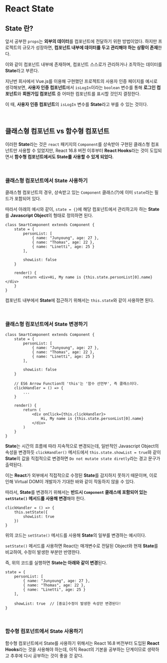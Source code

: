 # React State

## State 란?

앞서 공부한 `props`는 **외부의 데이터**를 컴포넌트에 전달하기 위한 방법이었다. 하지만 프로젝트의 규모가 성장하면, **컴포넌트 내부에 데이터를 두고 관리해야 하는 상황이 존재**한다.

이와 같이 컴포넌트 내부에 존재하며, 컴포넌트 스스로가 관리하거나 조작하는 데이터를 **State**라고 부른다.

지난번 회사에서 Vue.js를 이용해 구현했던 프로젝트의 사용자 인증 페이지를 예시로 생각해보면, **사용자 인증 컴포넌트**에서 `isLogIn`이라는 `boolean` 변수를 통해 **로그인 컴포넌트**와 **회원가입 컴포넌트** 중 어떠한 컴포넌트를 표시할 것인지 결정한다.

이 때, **사용자 인증 컴포넌트**의 `isLogIn` 변수를 **State**라고 부를 수 있는 것이다.

<br>

## 클래스형 컴포넌트 vs 함수형 컴포넌트

이러한 **State**라는 것은 `react` 패키지의 `Component`를 상속받아 구현된 클래스형 컴포넌트만 사용할 수 있었지만, React 16.8 버전 이후부터 **React Hooks**라는 것이 도입되면서 **함수형 컴포넌트에서도 State를 사용할 수 있게 되었다.**

<br>

### 클래스형 컴포넌트에서 State 사용하기

클래스형 컴포넌트의 경우, 상속받고 있는 `Component` 클래스(?)에 이미 `state`라는 필드가 포함되어 있다.

따라서 아래의 예시와 같이, `state = {}`에 해당 컴포넌트에서 관리하고자 하는 **State**를 **Javascript Object**의 형태로 정의하면 된다.

```
class SmartComponent extends Component {
    state = {
        personList: [
            { name: "Junyoung", age: 27 },
            { name: "Thomas", age: 22 },
            { name: "Linetti", age: 25 }
        ],

        showList: false
    }

    render() {
        return <div>Hi, My name is {this.state.personList[0].name}</div>
    }
}
```

컴포넌트 내부에서 **State**에 접근하기 위해서는 `this.state`와 같이 사용하면 된다.

<br>

### 클래스형 컴포넌트에서 State 변경하기

```
class SmartComponent extends Component {
    state = {
        personList: [
            { name: "Junyoung", age: 27 },
            { name: "Thomas", age: 22 },
            { name: "Linetti", age: 25 }
        ],

        showList: false
    }

    // ES6 Arrow Function의 'this'는 '함수 선언부', 즉 클래스이다.
    clickHandler = () => {
        ...
    }

    render() {
        return (
            <div onClick={this.clickHandler}>
                Hi, My name is {this.state.personList[0].name}
            </div>
        )
    }
}
```

**State**는 시간의 흐름에 따라 지속적으로 변경되는데, 일반적인 Javascript Object의 속성을 변경하듯 `clickHandler()` 메서드에서 `this.state.showList = true`와 같이 **State**의 값을 직접적으로 변경하면 `Do not mutate state diretly`라는 경고 문구가 출력된다.

이는 **React**가 외부에서 직접적으로 수정된 **State**를 감지하지 못하기 때문이며, 이로 인해 Virtual DOM이 개발자가 기대한 바와 같이 작동하지 않을 수 있다.

따라서, **State**를 변경하기 위해서는 **반드시 `Component` 클래스에 포함되어 있는 `setState()` 메서드를 사용해 변경**해야 한다.

```
clickHandler = () => {
    this.setState({
        showList: true
    })
}
```

위의 코드는 `setState()` 메서드를 사용해 **State**의 일부를 변경하는 예시이다.

`setState()` 메서드를 사용하면 React는 매개변수로 전달된 Object와 현재 **State**를 비교하여, 수정이 발생한 부분만 반영한다.

즉, 위의 코드를 실행하면 **State는 아래와 같이 변경**된다.

```
state = {
    personList: [
        { name: "Junyoung", age: 27 },
        { name: "Thomas", age: 22 },
        { name: "Linetti", age: 25 }
    ],

    showList: true  // [중요]수정이 발생한 속성만 변경된다!
}
```

<br>

### 함수형 컴포넌트에서 State 사용하기

함수형 컴포넌트에서 State를 사용하기 위해서는 React 16.8 버전부터 도입된 **React Hooks**라는 것을 사용해야 하는데, 아직 React의 기본을 공부하는 단계이므로 생략하고 추후에 다시 공부하는 것이 좋을 것 같다.
